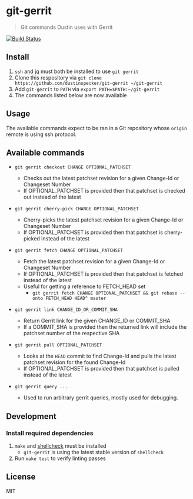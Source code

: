 # git-gerrit
> Git commands Dustin uses with Gerrit

[![Build Status](https://travis-ci.org/dustinspecker/git-gerrit.svg?branch=master)](https://travis-ci.org/dustinspecker/git-gerrit)

## Install

1. `ssh` and [jq](https://stedolan.github.io/jq/) must both be installed to use `git gerrit`
1. Clone this respository via `git clone https://github.com/dustinspecker/git-gerrit ~/git-gerrit`
1. Add `git-gerrit` to `PATH` via `export PATH=$PATH:~/git-gerrit`
1. The commands listed below are now available

## Usage

The available commands expect to be ran in a Git repository whose `origin` remote is using ssh protocol.

## Available commands

- `git gerrit checkout CHANGE OPTIONAL_PATCHSET`
  - Checks out the latest patchset revision for a given Change-Id or Changeset Number
  - If OPTIONAL_PATCHSET is provided then that patchset is checked out instead of the latest

- `git gerrit cherry-pick CHANGE OPTIONAL_PATCHSET`
  - Cherry-picks the latest patchset revision for a given Change-Id or Changeset Number
  - If OPTIONAL_PATCHSET is provided then that patchset is cherry-picked instead of the latest

- `git gerrit fetch CHANGE OPTIONAL_PATCHSET`
  - Fetch the latest patchset revision for a given Change-Id or Changeset Number
  - If OPTIONAL_PATCHSET is provided then that patchset is fetched instead of the latest
  - Useful for getting a reference to FETCH_HEAD set
    - `git gerrit fetch CHANGE OPTIONAL_PATCHSET && git rebase --onto FETCH_HEAD HEAD^ master`

- `git gerrit link CHANGE_ID_OR_COMMIT_SHA`
  - Return Gerrit link for the given CHANGE_ID or COMMIT_SHA
  - If a COMMIT_SHA is provided then the returned link will include the patchset number of the respective SHA

- `git gerrit pull OPTIONAL_PATCHSET`
  - Looks at the `HEAD` commit to find Change-Id and pulls the latest patchset revision for the found Change-Id
  - If OPTIONAL_PATCHSET is provided then that patchset is pulled instead of the latest

- `git gerrit query ...`
  - Used to run arbitrary gerrit queries, mostly used for debugging.

## Development

### Install required dependencies

1. `make` and [shellcheck](https://github.com/koalaman/shellcheck#user-content-installing) must be installed
   - `git-gerrit` is using the latest stable version of `shellcheck`
2. Run `make test` to verify linting passes

## License

MIT

